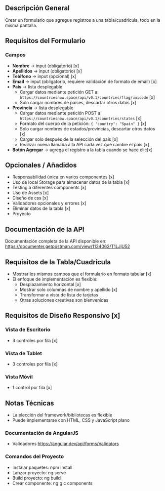 ## Descripción General

Crear un formulario que agregue registros a una tabla/cuadrícula, todo en la misma pantalla.

## Requisitos del Formulario

### Campos

- **Nombre** → input (obligatorio) [x]
- **Apellidos** → input (obligatorio) [x]
- **Teléfono** → input (opcional) [x]
- **Email** → input (obligatorio, requiere validación de formato de email) [x]
- **País** → lista desplegable
  - Cargar datos mediante petición GET a: `https://countriesnow.space/api/v0.1/countries/flag/unicode` [x]
  - Solo cargar nombres de países, descartar otros datos [x]
- **Provincia** → lista desplegable
  - Cargar datos mediante petición POST a: `https://countriesnow.space/api/v0.1/countries/states` [x]
  - Formato del cuerpo de la petición: `{ "country": "Spain" }` [x]
  - Solo cargar nombres de estados/provincias, descartar otros datos [x]
  - Cargar solo después de la selección del país [x]
  - Realizar nueva llamada a la API cada vez que cambie el país [x]
- **Botón Agregar** → agrega el registro a la tabla cuando se hace clic[x]

## Opcionales / Añadidos

- Responsabilidad única en varios componentes [x]
- Uso de local Storage para almacenar datos de la tabla [x]
- Testing a diferentes components [x]
- Uso de Assets [x]
- Diseño de css [x]
- Validadores opcionales y errores [x]
- Eliminar datos de la tabla [x]
- Proyecto

## Documentación de la API

Documentación completa de la API disponible en: https://documenter.getpostman.com/view/1134062/T1LJjU52

## Requisitos de la Tabla/Cuadrícula

- Mostrar los mismos campos que el formulario en formato tabular [x]
- El enfoque de implementación es flexible:
  - Desplazamiento horizontal [x]
  - Mostrar solo columnas de nombre y apellido [x]
  - Transformar a vista de lista de tarjetas
  - Otras soluciones creativas son bienvenidas

## Requisitos de Diseño Responsivo [x]

### Vista de Escritorio

- 3 controles por fila [x]

### Vista de Tablet

- 3 controles por fila [x]

### Vista Móvil

- 1 control por fila [x]

## Notas Técnicas

- La elección del framework/bibliotecas es flexible
- Puede implementarse con HTML, CSS y JavaScript plano

### Documentación de AngularJS

- Validadores https://angular.dev/api/forms/Validators

### Comandos del Proyecto

- Instalar paquetes: npm install
- Lanzar proyecto: ng serve
- Build proyecto: ng build
- Crear componente: ng g c components
